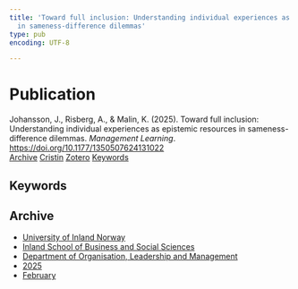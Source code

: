 ```yaml
---
title: 'Toward full inclusion: Understanding individual experiences as epistemic resources
  in sameness-difference dilemmas'
type: pub
encoding: UTF-8

---
```

<h1>Publication</h1>
<article id="csl-bib-container-4F9HMKE6" class="csl-bib-container">
  <div class="csl-bib-body"> <div class="csl-entry">Johansson, J., Risberg, A., &#38; Malin, K. (2025). Toward full inclusion: Understanding individual experiences as epistemic resources in sameness-difference dilemmas. <i>Management Learning</i>. <a href="https://doi.org/10.1177/1350507624131022">https://doi.org/10.1177/1350507624131022</a></div> </div>
  <div class="csl-bib-buttons">
    <a href="#taxonomy-article-4F9HMKE6" alt="archive" class="csl-bib-button">Archive</a>
    <a href="https://app.cristin.no/results/show.jsf?id=2362690" alt="Cristin" class="csl-bib-button">Cristin</a>
    <a href="http://zotero.org/groups/5881554/items/4F9HMKE6" alt="Zotero" class="csl-bib-button">Zotero</a>
    <a href="#keywords-article-4F9HMKE6" alt="keywords" class="csl-bib-button">Keywords</a>
  </div>
  <div id="csl-bib-meta-container-4F9HMKE6"></div>
</article>
<div id="csl-bib-meta-4F9HMKE6" class="csl-bib-meta">
  <article id="keywords-article-4F9HMKE6" class="keywords-article">
    <h1>Keywords</h1>
    
  </article>
  <article id="taxonomy-article-4F9HMKE6" class="taxonomy-article">
    <h1>Archive</h1>
    <ul>
      <li>
        <a href="/en/archive/?key=3DCRN523">University of Inland Norway</a>
      </li>
      <li>
        <a href="/en/archive/?key=DU8Q9LN9">Inland School of Business and Social Sciences</a>
      </li>
      <li>
        <a href="/en/archive/?key=4LUWR3ZM">Department of Organisation, Leadership and Management</a>
      </li>
      <li>
        <a href="/en/archive/?key=UY24A2N9">2025</a>
      </li>
      <li>
        <a href="/en/archive/?key=YT87BRTI">February</a>
      </li>
    </ul>
  </article>
</div>
